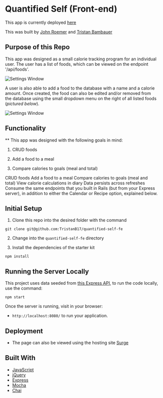 # Quantified Self (Front-end)

This app is currently deployed [here](http://general-alley.surge.sh/)

This was built by [John Roemer](https://github.com/jtrtj) and [Tristan Bambauer](https://github.com/TristanB17)

## Purpose of this Repo

This app was designed as a small calorie tracking program for an individual user. The user has a list of foods, which can be viewed on the endpoint '/api/foods'. 

![Settings Window](https://i.imgur.com/fEvs9aI.png)

A user is also able to add a food to the database with a name and a calorie amount. Once created, the food can also be edited and/or removed from the database using the small dropdown menu on the right of all listed foods (_pictured below_). 

![Settings Window](https://i.imgur.com/WFS2jFz.png)

## Functionality

** This app was designed with the following goals in mind: 

1. CRUD foods

2. Add a food to a meal

3. Compare calories to goals (meal and total)

CRUD foods
Add a food to a meal
Compare calories to goals (meal and total)
View calorie calculations in diary
Data persists across refreshes
Consume the same endpoints that you built in Rails (but from your Express server), in addition to either the Calendar or Recipe option, explained below.

## Initial Setup

1. Clone this repo into the desired folder with the command

  ```shell
  git clone git@github.com:TristanB17/quantified-self-fe
  ```
2. Change into the `quantified-self-fe` directory

3. Install the dependencies of the starter kit

  ```shell
  npm install
  ```
  
## Running the Server Locally

This project uses data seeded from [this Express API](https://github.com/jtrtj/qs-api-express), to run the code locally, use the command:

```shell
npm start
```

Once the server is running, visit in your browser:

* `http://localhost:8080/` to run your application.

## Deployment

* The page can also be viewed using the hosting site [Surge](https://surge.sh/)

## Built With

* [JavaScript](https://www.javascript.com/)
* [jQuery](https://jquery.com/)
* [Express](https://expressjs.com/)
* [Mocha](https://mochajs.org/)
* [Chai](https://chaijs.com/)

